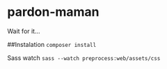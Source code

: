 pardon-maman
============

Wait for it...

##Instalation
```composer install```

Sass watch
```sass --watch preprocess:web/assets/css```